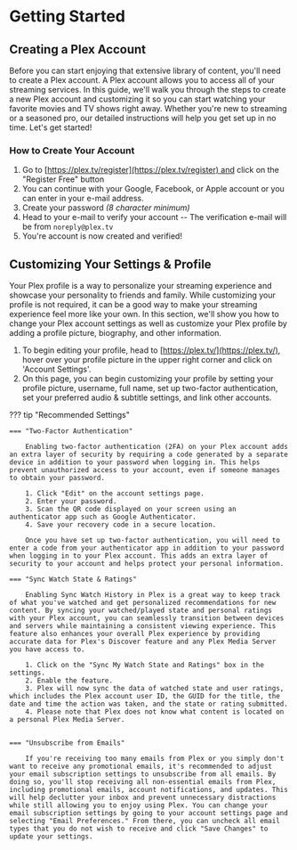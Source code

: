 # Getting Started

## Creating a Plex Account

Before you can start enjoying that extensive library of content, you'll need to create a Plex account. A Plex account allows you to access all of your streaming services. In this guide, we'll walk you through the steps to create a new Plex account and customizing it so you can start watching your favorite movies and TV shows right away. Whether you're new to streaming or a seasoned pro, our detailed instructions will help you get set up in no time. Let's get started!

### How to Create Your Account

1. Go to [https://plex.tv/register](https://plex.tv/register) and click on the "Register Free" button
2. You can continue with your Google, Facebook, or Apple account or you can enter in your e-mail address.
3. Create your password *(8 character minimum)*
4. Head to your e-mail to verify your account -- The verification e-mail will be from `noreply@plex.tv`
5. You're account is now created and verified!

## Customizing Your Settings & Profile

Your Plex profile is a way to personalize your streaming experience and showcase your personality to friends and family. While customizing your profile is not required, it can be a good way to make your streaming experience feel more like your own. In this section, we'll show you how to change your Plex account settings as well as customize your Plex profile by adding a profile picture, biography, and other information.

1. To begin editing your profile, head to [https://plex.tv/](https://plex.tv/), hover over your profile picture in the upper right corner and click on 'Account Settings'.
2. On this page, you can begin customizing your profile by setting your profile picture, username, full name, set up two-factor authentication, set your preferred audio & subtitle settings, and link other accounts.


??? tip "Recommended Settings"

    === "Two-Factor Authentication"

        Enabling two-factor authentication (2FA) on your Plex account adds an extra layer of security by requiring a code generated by a separate device in addition to your password when logging in. This helps prevent unauthorized access to your account, even if someone manages to obtain your password.
        
        1. Click "Edit" on the account settings page.
        2. Enter your password.
        3. Scan the QR code displayed on your screen using an authenticator app such as Google Authenticator.
        4. Save your recovery code in a secure location.
        
        Once you have set up two-factor authentication, you will need to enter a code from your authenticator app in addition to your password when logging in to your Plex account. This adds an extra layer of security to your account and helps protect your personal information.
        
    === "Sync Watch State & Ratings"

        Enabling Sync Watch History in Plex is a great way to keep track of what you've watched and get personalized recommendations for new content. By syncing your watched/played state and personal ratings with your Plex account, you can seamlessly transition between devices and servers while maintaining a consistent viewing experience. This feature also enhances your overall Plex experience by providing accurate data for Plex's Discover feature and any Plex Media Server you have access to.
        
        1. Click on the "Sync My Watch State and Ratings" box in the settings.
        2. Enable the feature.
        3. Plex will now sync the data of watched state and user ratings, which includes the Plex account user ID, the GUID for the title, the date and time the action was taken, and the state or rating submitted.
        4. Please note that Plex does not know what content is located on a personal Plex Media Server.

        
    === "Unsubscribe from Emails"

        If you're receiving too many emails from Plex or you simply don't want to receive any promotional emails, it's recommended to adjust your email subscription settings to unsubscribe from all emails. By doing so, you'll stop receiving all non-essential emails from Plex, including promotional emails, account notifications, and updates. This will help declutter your inbox and prevent unnecessary distractions while still allowing you to enjoy using Plex. You can change your email subscription settings by going to your account settings page and selecting "Email Preferences." From there, you can uncheck all email types that you do not wish to receive and click "Save Changes" to update your settings.
